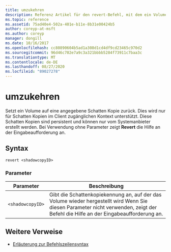```yaml
---
title: umzukehren
description: Referenz Artikel für den revert-Befehl, mit dem ein Volume auf eine angegebene Schatten Kopie zurückgesetzt wird.
ms.topic: reference
ms.assetid: 75ad40e4-502a-401e-b11e-8b31e00424b5
author: coreyp-at-msft
ms.author: coreyp
manager: dongill
ms.date: 10/16/2017
ms.openlocfilehash: cc80890604b5ad1a308d1cd4df9cd23465c970d2
ms.sourcegitcommit: 96d46c702e7a9c3a321bbbb5284f73911c7baa3c
ms.translationtype: MT
ms.contentlocale: de-DE
ms.lasthandoff: 08/27/2020
ms.locfileid: "89027278"
---
```

# <a name="revert"></a>umzukehren

Setzt ein Volume auf eine angegebene Schatten Kopie zurück. Dies wird nur für Schatten Kopien im Client zugänglichen Kontext unterstützt. Diese Schatten Kopien sind persistent und können nur vom Systemanbieter erstellt werden. Bei Verwendung ohne Parameter zeigt **Revert** die Hilfe an der Eingabeaufforderung an.

## <a name="syntax"></a>Syntax

```
revert <shadowcopyID>
```

### <a name="parameters"></a>Parameter

| Parameter | Beschreibung |
|--|--|
| `<shadowcopyID>` | Gibt die Schattenkopiekennung an, auf der das Volume wieder hergestellt wird Wenn Sie diesen Parameter nicht verwenden, zeigt der Befehl die Hilfe an der Eingabeaufforderung an. |

## <a name="additional-references"></a>Weitere Verweise

- [Erläuterung zur Befehlszeilensyntax](command-line-syntax-key.md)
